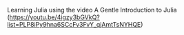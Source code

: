Learning Julia using the video A Gentle Introduction to Julia (https://youtu.be/4igzy3bGVkQ?list=PLP8iPy9hna6SCcFv3FvY_qjAmtTsNYHQE)